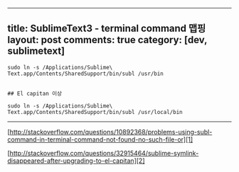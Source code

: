 
---
title: SublimeText3 - terminal command 맵핑
layout: post
comments: true
category: [dev, sublimetext]
--- 

    sudo ln -s /Applications/Sublime\ Text.app/Contents/SharedSupport/bin/subl /usr/bin


    ## El capitan 이상

    sudo ln -s /Applications/Sublime\ Text.app/Contents/SharedSupport/bin/subl /usr/local/bin




---

[http://stackoverflow.com/questions/10892368/problems-using-subl-command-in-terminal-command-not-found-no-such-file-or][1]

[http://stackoverflow.com/questions/32915464/sublime-symlink-disappeared-after-upgrading-to-el-capitan][2]


[1]:http://stackoverflow.com/questions/10892368/problems-using-subl-command-in-terminal-command-not-found-no-such-file-or
[2]: http://stackoverflow.com/questions/32915464/sublime-symlink-disappeared-after-upgrading-to-el-capitan
